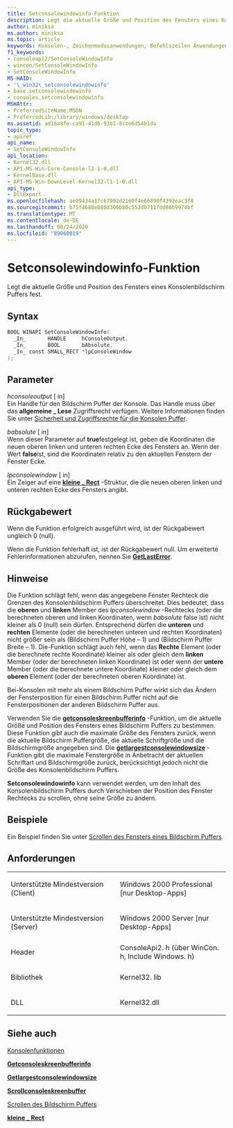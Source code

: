 ```yaml
---
title: Setconsolewindowinfo-Funktion
description: Legt die aktuelle Größe und Position des Fensters eines Konsolenbildschirm Puffers fest.
author: miniksa
ms.author: miniksa
ms.topic: article
keywords: Konsolen-, Zeichenmodusanwendungen, Befehlszeilen Anwendungen, Terminalanwendungen, Konsolen-API
f1_keywords:
- consoleapi2/SetConsoleWindowInfo
- wincon/SetConsoleWindowInfo
- SetConsoleWindowInfo
MS-HAID:
- '\_win32\_setconsolewindowinfo'
- base.setconsolewindowinfo
- consoles.setconsolewindowinfo
MSHAttr:
- PreferredSiteName:MSDN
- PreferredLib:/library/windows/desktop
ms.assetid: ad16a8fe-ca91-41d6-93b1-8cce6d54b1da
topic_type:
- apiref
api_name:
- SetConsoleWindowInfo
api_location:
- Kernel32.dll
- API-MS-Win-Core-Console-l2-1-0.dll
- KernelBase.dll
- API-MS-Win-DownLevel-Kernel32-l1-1-0.dll
api_type:
- DllExport
ms.openlocfilehash: ae09434a1fc67902d2160f4e66890f4392eac3f8
ms.sourcegitcommit: b75f4688e080d300b80c552d0711fdd86b9974bf
ms.translationtype: MT
ms.contentlocale: de-DE
ms.lasthandoff: 08/24/2020
ms.locfileid: "89060019"
---
```

# <a name="setconsolewindowinfo-function"></a>Setconsolewindowinfo-Funktion


Legt die aktuelle Größe und Position des Fensters eines Konsolenbildschirm Puffers fest.

<a name="syntax"></a>Syntax
------

```C
BOOL WINAPI SetConsoleWindowInfo(
  _In_       HANDLE     hConsoleOutput,
  _In_       BOOL       bAbsolute,
  _In_ const SMALL_RECT *lpConsoleWindow
);
```

<a name="parameters"></a>Parameter
----------

*hconsoleoutput* \[ in\]  
Ein Handle für den Bildschirm Puffer der Konsole. Das Handle muss über das **allgemeine \_ Lese** Zugriffsrecht verfügen. Weitere Informationen finden Sie unter [Sicherheit und Zugriffsrechte für die Konsolen Puffer](console-buffer-security-and-access-rights.md).

*babsolute* \[ in\]  
Wenn dieser Parameter auf **true**festgelegt ist, geben die Koordinaten die neuen oberen linken und unteren rechten Ecke des Fensters an. Wenn der Wert **false**ist, sind die Koordinaten relativ zu den aktuellen Fenstern der Fenster Ecke.

*lpconsolewindow* \[ in\]  
Ein Zeiger auf eine [**kleine \_ Rect**](small-rect-str.md) -Struktur, die die neuen oberen linken und unteren rechten Ecke des Fensters angibt.

<a name="return-value"></a>Rückgabewert
------------

Wenn die Funktion erfolgreich ausgeführt wird, ist der Rückgabewert ungleich 0 (null).

Wenn die Funktion fehlerhaft ist, ist der Rückgabewert null. Um erweiterte Fehlerinformationen abzurufen, nennen Sie [**GetLastError**](https://msdn.microsoft.com/library/windows/desktop/ms679360).

<a name="remarks"></a>Hinweise
-------

Die Funktion schlägt fehl, wenn das angegebene Fenster Rechteck die Grenzen des Konsolenbildschirm Puffers überschreitet. Dies bedeutet, dass die **oberen** und **linken** Member des *lpconsolewindow* -Rechtecks (oder die berechneten oberen und linken Koordinaten, wenn *babsolute* false ist) nicht kleiner als 0 (null) sein dürfen. Entsprechend dürfen die **unteren** und **rechten** Elemente (oder die berechneten unteren und rechten Koordinaten) nicht größer sein als (Bildschirm Puffer Höhe – 1) und (Bildschirm Puffer Breite – 1). Die-Funktion schlägt auch fehl, wenn das **Rechte** Element (oder die berechnete rechte Koordinate) kleiner als oder gleich dem **linken** Member (oder der berechneten linken Koordinate) ist oder wenn der **untere** Member (oder die berechnete untere Koordinate) kleiner oder gleich dem **oberen** Element (oder der berechneten oberen Koordinate) ist.

Bei-Konsolen mit mehr als einem Bildschirm Puffer wirkt sich das Ändern der Fensterposition für einen Bildschirm Puffer nicht auf die Fensterpositionen der anderen Bildschirm Puffer aus.

Verwenden Sie die [**getconsoleskreenbufferinfo**](getconsolescreenbufferinfo.md) -Funktion, um die aktuelle Größe und Position des Fensters eines Bildschirm Puffers zu bestimmen. Diese Funktion gibt auch die maximale Größe des Fensters zurück, wenn die aktuelle Bildschirm Puffergröße, die aktuelle Schriftgröße und die Bildschirmgröße angegeben sind. Die [**getlargestconsolewindowsize**](getlargestconsolewindowsize.md) -Funktion gibt die maximale Fenstergröße in Anbetracht der aktuellen Schriftart und Bildschirmgröße zurück, berücksichtigt jedoch nicht die Größe des Konsolenbildschirm Puffers.

**Setconsolewindowinfo** kann verwendet werden, um den Inhalt des Konsolenbildschirm Puffers durch Verschieben der Position des Fenster Rechtecks zu scrollen, ohne seine Größe zu ändern.

<a name="examples"></a>Beispiele
--------

Ein Beispiel finden Sie unter [Scrollen des Fensters eines Bildschirm Puffers](scrolling-a-screen-buffer-s-window.md).

<a name="requirements"></a>Anforderungen
------------

<table>
<colgroup>
<col width="50%" />
<col width="50%" />
</colgroup>
<tbody>
<tr class="odd">
<td><p>Unterstützte Mindestversion (Client)</p></td>
<td><p>Windows 2000 Professional [nur Desktop-Apps]</p></td>
</tr>
<tr class="even">
<td><p>Unterstützte Mindestversion (Server)</p></td>
<td><p>Windows 2000 Server [nur Desktop-Apps]</p></td>
</tr>
<tr class="odd">
<td><p>Header</p></td>
<td>ConsoleApi2. h (über WinCon. h, Include Windows. h)</td>
</tr>
<tr class="even">
<td><p>Bibliothek</p></td>
<td>Kernel32. lib</td>
</tr>
<tr class="odd">
<td><p>DLL</p></td>
<td>Kernel32.dll</td>
</tr>
<tr class="even">
</tr>
<tr class="odd">
</tr>
<tr class="even">
</tr>
</tbody>
</table>

## <a name="span-idsee_alsospansee-also"></a><span id="see_also"></span>Siehe auch


[Konsolenfunktionen](console-functions.md)

[**Getconsoleskreenbufferinfo**](getconsolescreenbufferinfo.md)

[**Getlargestconsolewindowsize**](getlargestconsolewindowsize.md)

[**Scrollconsoleskreenbuffer**](scrollconsolescreenbuffer.md)

[Scrollen des Bildschirm Puffers](scrolling-the-screen-buffer.md)

[**kleine \_ Rect**](small-rect-str.md)

 

 




